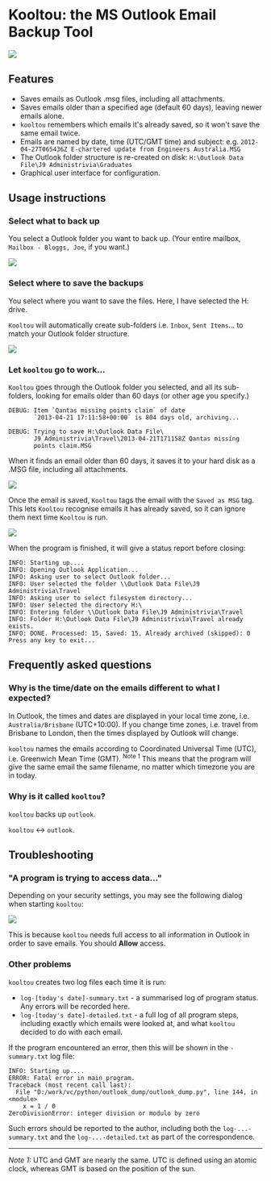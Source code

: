 # Kooltou: the MS Outlook Email Backup Tool

![](./img/5.png)

## Features

* Saves emails as Outlook .msg files, including all attachments.
* Saves emails older than a specified age (default 60 days), leaving newer emails alone.
* `kooltou` remembers which emails it's already saved, so it won't save the same email twice. 
* Emails are named by date, time (UTC/GMT time) and subject: e.g. `2012-04-27T065436Z E-chartered update from Engineers Australia.MSG`
* The Outlook folder structure is re-created on disk: `H:\Outlook Data File\J9 Administrivia\Graduates`
* Graphical user interface for configuration.

## Usage instructions


### Select what to back up

You select a Outlook folder you want to back up. (Your entire mailbox, `Mailbox - Bloggs, Joe`, if you want.)

![](./img/6.png)

### Select where to save the backups

You select where you want to save the files. Here, I have selected the H: drive.

`Kooltou` will automatically create sub-folders i.e. `Inbox`, `Sent Items`... to match your Outlook folder structure.

![](./img/7.png)

### Let `kooltou` go to work...

`Kooltou` goes through the Outlook folder you selected, and all its sub-folders, looking for emails older than 60 days (or other age you specify.)

    DEBUG: Item `Qantas missing points claim` of date 
           `2013-04-21 17:11:58+00:00` is 804 days old, archiving...

    DEBUG: Trying to save H:\Outlook Data File\
           J9 Administrivia\Travel\2013-04-21T171158Z Qantas missing
           points claim.MSG

When it finds an email older than 60 days, it saves it to your hard disk as a .MSG file, including all attachments.

![](./img/8.png)

Once the email is saved, `Kooltou` tags the email with the `Saved as MSG` tag. This lets `Kooltou` recognise emails it has already saved, so it can ignore them next time `Kooltou` is run.

![](./img/1.png)

When the program is finished, it will give a status report before closing:

	INFO: Starting up....
	INFO: Opening Outlook Application...
	INFO: Asking user to select Outlook folder...
	INFO: User selected the folder \\Outlook Data File\J9 Administrivia\Travel
	INFO: Asking user to select filesystem directory...
	INFO: User selected the directory H:\
	INFO: Entering folder \\Outlook Data File\J9 Administrivia\Travel
	INFO: Folder H:\Outlook Data File\J9 Administrivia\Travel already exists.
	INFO: DONE. Processed: 15, Saved: 15, Already archived (skipped): 0
	Press any key to exit...

## Frequently asked questions

### Why is the time/date on the emails different to what I expected?

In Outlook, the times and dates are displayed in your local time zone, i.e. `Australia/Brisbane` (UTC+10:00). If you change time zones, i.e. travel from Brisbane to London, then the times displayed by Outlook will change.

`kooltou` names the emails according to Coordinated Universal Time (UTC), i.e. Greenwich Mean Time (GMT). <sup>Note 1</sup> This means that the program will give the same email the same filename, no matter which timezone you are in today.

### Why is it called `kooltou`?

`kooltou` backs up `outlook`.

`kooltou` ↔ `outlook`.

## Troubleshooting

### "A program is trying to access data..."

Depending on your security settings, you may see the following dialog when starting `kooltou`:

![](./img/9.png)

This is because `kooltou` needs full access to all information in Outlook in order to save emails. You should **Allow** access.

### Other problems

`kooltou` creates two log files each time it is run:

* `log-[today's date]-summary.txt` - a summarised log of program status. Any errors will be recorded here.
* `log-[today's date]-detailed.txt` - a full log of all program steps, including exactly which emails were looked at, and what `kooltou` decided to do with each email.

If the program encountered an error, then this will be shown in the `-summary.txt` log file:

	INFO: Starting up....
	ERROR: Fatal error in main program.
	Traceback (most recent call last):
	  File "D:/work/vc/python/outlook_dump/outlook_dump.py", line 144, in <module>
	    x = 1 / 0
	ZeroDivisionError: integer division or modulo by zero

 Such errors should be reported to the author, including both the `log-...-summary.txt` and the `log-...-detailed.txt` as part of the correspondence.

----

*Note 1:* UTC and GMT are nearly the same. UTC is defined using an atomic clock, whereas GMT is based on the position of the sun.